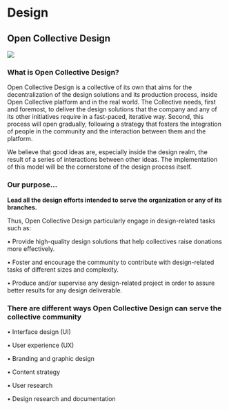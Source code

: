 # Design

## Open Collective Design

![](../.gitbook/assets/contributing_design_open-collective-design-2019-07-09.png)

### What is Open Collective Design?

Open Collective Design is a collective of its own that aims for the decentralization of the design solutions and its production process, inside Open Collective platform and in the real world. The Collective needs, first and foremost, to deliver the design solutions that the company and any of its other initiatives require in a fast-paced, iterative way. Second, this process will open gradually, following a strategy that fosters the integration of people in the community and the interaction between them and the platform. 

We believe that good ideas are, especially inside the design realm, the result of a series of interactions between other ideas. The implementation of this model will be the cornerstone of the design process itself.

### Our purpose...

**Lead all the design efforts intended to serve the organization or any of its branches.**

Thus, Open Collective Design  particularly engage in design-related tasks such as:

• Provide high-quality design solutions that help collectives raise donations more effectively.

• Foster and encourage the community to contribute with design-related tasks of different sizes and complexity.

• Produce and/or supervise any design-related project in order to assure better results for any design deliverable.

### There are different ways Open Collective Design can serve the collective community

• Interface design \(UI\)

• User experience \(UX\)

• Branding and graphic design

• Content strategy

• User research

• Design research and documentation

